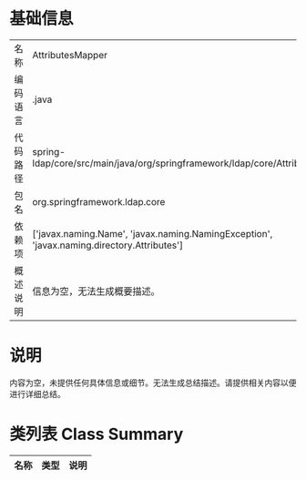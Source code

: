 # 基础信息

|      |      |
|------|------|
| 名称 | AttributesMapper |
| 编码语言 | .java |
| 代码路径 | spring-ldap/core/src/main/java/org/springframework/ldap/core/AttributesMapper.java |
| 包名 | org.springframework.ldap.core |
| 依赖项 | ['javax.naming.Name', 'javax.naming.NamingException', 'javax.naming.directory.Attributes'] |
| 概述说明 | 信息为空，无法生成概要描述。 |

# 说明

内容为空，未提供任何具体信息或细节。无法生成总结描述。请提供相关内容以便进行详细总结。

# 类列表 Class Summary

| 名称   | 类型  | 说明 |
|-------|------|-------------|




